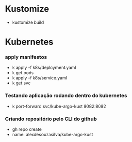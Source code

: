 # Kustomize
* kustomize build

# Kubernetes

### apply manifestos 
* k apply -f k8s/deployment.yaml
* k get pods
* k apply -f k8s/service.yaml
* k get svc

### Testando aplicação rodando dentro do kubernetes
* k port-forward svc/kube-argo-kust 8082:8082


### Criando repositório pelo CLI do github
* gh repo create 
* name: alexdesouzasilva/kube-argo-kust
